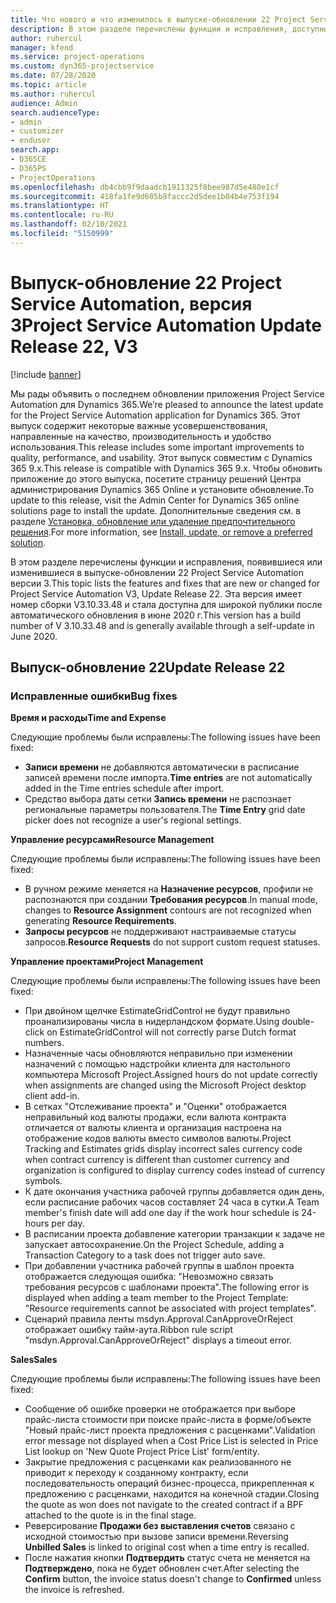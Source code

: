 ```yaml
---
title: Что нового и что изменилось в выпуске-обновлении 22 Project Service Automation версии 3
description: В этом разделе перечислены функции и исправления, доступные в выпуске-обновлении 22 Project Service Automation версии 3.
author: ruhercul
manager: kfend
ms.service: project-operations
ms.custom: dyn365-projectservice
ms.date: 07/28/2020
ms.topic: article
ms.author: ruhercul
audience: Admin
search.audienceType:
- admin
- customizer
- enduser
search.app:
- D365CE
- D365PS
- ProjectOperations
ms.openlocfilehash: db4cbb9f9daadcb1911325f8bee987d5e480e1cf
ms.sourcegitcommit: 418fa1fe9d605b8faccc2d5dee1b04b4e753f194
ms.translationtype: HT
ms.contentlocale: ru-RU
ms.lasthandoff: 02/10/2021
ms.locfileid: "5150999"
---
```

# <a name="project-service-automation-update-release-22-v3"></a><span data-ttu-id="f57e9-103">Выпуск-обновление 22 Project Service Automation, версия 3</span><span class="sxs-lookup"><span data-stu-id="f57e9-103">Project Service Automation Update Release 22, V3</span></span>

[!include [banner](../includes/psa-now-project-operations.md)]

<span data-ttu-id="f57e9-104">Мы рады объявить о последнем обновлении приложения Project Service Automation для Dynamics 365.</span><span class="sxs-lookup"><span data-stu-id="f57e9-104">We’re pleased to announce the latest update for the Project Service Automation application for Dynamics 365.</span></span> <span data-ttu-id="f57e9-105">Этот выпуск содержит некоторые важные усовершенствования, направленные на качество, производительность и удобство использования.</span><span class="sxs-lookup"><span data-stu-id="f57e9-105">This release includes some important improvements to quality, performance, and usability.</span></span> <span data-ttu-id="f57e9-106">Этот выпуск совместим с Dynamics 365 9.x.</span><span class="sxs-lookup"><span data-stu-id="f57e9-106">This release is compatible with Dynamics 365 9.x.</span></span> <span data-ttu-id="f57e9-107">Чтобы обновить приложение до этого выпуска, посетите страницу решений Центра администрирования Dynamics 365 Online и установите обновление.</span><span class="sxs-lookup"><span data-stu-id="f57e9-107">To update to this release, visit the Admin Center for Dynamics 365 online solutions page to install the update.</span></span> <span data-ttu-id="f57e9-108">Дополнительные сведения см. в разделе [Установка, обновление или удаление предпочтительного решения](https://docs.microsoft.com/power-platform/admin/install-remove-preferred-solution).</span><span class="sxs-lookup"><span data-stu-id="f57e9-108">For more information, see [Install, update, or remove a preferred solution](https://docs.microsoft.com/power-platform/admin/install-remove-preferred-solution).</span></span>

<span data-ttu-id="f57e9-109">В этом разделе перечислены функции и исправления, появившиеся или изменившиеся в выпуске-обновлении 22 Project Service Automation версии 3.</span><span class="sxs-lookup"><span data-stu-id="f57e9-109">This topic lists the features and fixes that are new or changed for Project Service Automation V3, Update Release 22.</span></span> <span data-ttu-id="f57e9-110">Эта версия имеет номер сборки V3.10.33.48 и стала доступна для широкой публики после автоматического обновления в июне 2020 г.</span><span class="sxs-lookup"><span data-stu-id="f57e9-110">This version has a build number of V 3.10.33.48 and is generally available through a self-update in June 2020.</span></span>

## <a name="update-release-22"></a><span data-ttu-id="f57e9-111">Выпуск-обновление 22</span><span class="sxs-lookup"><span data-stu-id="f57e9-111">Update Release 22</span></span>

### <a name="bug-fixes"></a><span data-ttu-id="f57e9-112">Исправленные ошибки</span><span class="sxs-lookup"><span data-stu-id="f57e9-112">Bug fixes</span></span>



<span data-ttu-id="f57e9-113">**Время и расходы**</span><span class="sxs-lookup"><span data-stu-id="f57e9-113">**Time and Expense**</span></span>

<span data-ttu-id="f57e9-114">Следующие проблемы были исправлены:</span><span class="sxs-lookup"><span data-stu-id="f57e9-114">The following issues have been fixed:</span></span>

- <span data-ttu-id="f57e9-115">**Записи времени** не добавляются автоматически в расписание записей времени после импорта.</span><span class="sxs-lookup"><span data-stu-id="f57e9-115">**Time entries** are not automatically added in the Time entries schedule after import.</span></span>
- <span data-ttu-id="f57e9-116">Средство выбора даты сетки **Запись времени** не распознает региональные параметры пользователя.</span><span class="sxs-lookup"><span data-stu-id="f57e9-116">The **Time Entry** grid date picker does not recognize a user's regional settings.</span></span>

<span data-ttu-id="f57e9-117">**Управление ресурсами**</span><span class="sxs-lookup"><span data-stu-id="f57e9-117">**Resource Management**</span></span>

<span data-ttu-id="f57e9-118">Следующие проблемы были исправлены:</span><span class="sxs-lookup"><span data-stu-id="f57e9-118">The following issues have been fixed:</span></span>

- <span data-ttu-id="f57e9-119">В ручном режиме меняется на **Назначение ресурсов**, профили не распознаются при создании **Требования ресурсов**.</span><span class="sxs-lookup"><span data-stu-id="f57e9-119">In manual mode, changes to **Resource Assignment** contours are not recognized when generating **Resource Requirements**.</span></span>
- <span data-ttu-id="f57e9-120">**Запросы ресурсов** не поддерживают настраиваемые статусы запросов.</span><span class="sxs-lookup"><span data-stu-id="f57e9-120">**Resource Requests** do not support custom request statuses.</span></span>

<span data-ttu-id="f57e9-121">**Управление проектами**</span><span class="sxs-lookup"><span data-stu-id="f57e9-121">**Project Management**</span></span>

<span data-ttu-id="f57e9-122">Следующие проблемы были исправлены:</span><span class="sxs-lookup"><span data-stu-id="f57e9-122">The following issues have been fixed:</span></span>

- <span data-ttu-id="f57e9-123">При двойном щелчке EstimateGridControl не будут правильно проанализированы числа в нидерландском формате.</span><span class="sxs-lookup"><span data-stu-id="f57e9-123">Using double-click on EstimateGridControl will not correctly parse Dutch format numbers.</span></span>
- <span data-ttu-id="f57e9-124">Назначенные часы обновляются неправильно при изменении назначений с помощью надстройки клиента для настольного компьютера Microsoft Project.</span><span class="sxs-lookup"><span data-stu-id="f57e9-124">Assigned hours do not update correctly when assignments are changed using the Microsoft Project desktop client add-in.</span></span>
- <span data-ttu-id="f57e9-125">В сетках "Отслеживание проекта" и "Оценки" отображается неправильный код валюты продажи, если валюта контракта отличается от валюты клиента и организация настроена на отображение кодов валюты вместо символов валюты.</span><span class="sxs-lookup"><span data-stu-id="f57e9-125">Project Tracking and Estimates grids display incorrect sales currency code when contract currency is different than customer currency and organization is configured to display currency codes instead of currency symbols.</span></span>
- <span data-ttu-id="f57e9-126">К дате окончания участника рабочей группы добавляется один день, если расписание рабочих часов составляет 24 часа в сутки.</span><span class="sxs-lookup"><span data-stu-id="f57e9-126">A Team member's finish date will add one day if the work hour schedule is 24-hours per day.</span></span>
- <span data-ttu-id="f57e9-127">В расписании проекта добавление категории транзакции к задаче не запускает автосохранение.</span><span class="sxs-lookup"><span data-stu-id="f57e9-127">On the Project Schedule, adding a Transaction Category to a task does not trigger auto save.</span></span>
- <span data-ttu-id="f57e9-128">При добавлении участника рабочей группы в шаблон проекта отображается следующая ошибка: "Невозможно связать требования ресурсов с шаблонами проекта".</span><span class="sxs-lookup"><span data-stu-id="f57e9-128">The following error is displayed when adding a team member to the Project Template: "Resource requirements cannot be associated with project templates".</span></span> 
- <span data-ttu-id="f57e9-129">Сценарий правила ленты msdyn.Approval.CanApproveOrReject отображает ошибку тайм-аута.</span><span class="sxs-lookup"><span data-stu-id="f57e9-129">Ribbon rule script "msdyn.Approval.CanApproveOrReject" displays a timeout error.</span></span>

<span data-ttu-id="f57e9-130">**Sales**</span><span class="sxs-lookup"><span data-stu-id="f57e9-130">**Sales**</span></span>

<span data-ttu-id="f57e9-131">Следующие проблемы были исправлены:</span><span class="sxs-lookup"><span data-stu-id="f57e9-131">The following issues have been fixed:</span></span>

- <span data-ttu-id="f57e9-132">Сообщение об ошибке проверки не отображается при выборе прайс-листа стоимости при поиске прайс-листа в форме/объекте "Новый прайс-лист проекта предложения с расценками".</span><span class="sxs-lookup"><span data-stu-id="f57e9-132">Validation error message not displayed when a Cost Price List is selected in Price List lookup on 'New Quote Project Price List' form/entity.</span></span>
- <span data-ttu-id="f57e9-133">Закрытие предложения с расценками как реализованного не приводит к переходу к созданному контракту, если последовательность операций бизнес-процесса, прикрепленная к предложению с расценками, находится на конечной стадии.</span><span class="sxs-lookup"><span data-stu-id="f57e9-133">Closing the quote as won does not navigate to the created contract if a BPF attached to the quote is in the final stage.</span></span>
- <span data-ttu-id="f57e9-134">Реверсирование **Продажи без выставления счетов** связано с исходной стоимостью при вызове записи времени.</span><span class="sxs-lookup"><span data-stu-id="f57e9-134">Reversing **Unbilled Sales** is linked to original cost when a time entry is recalled.</span></span>
- <span data-ttu-id="f57e9-135">После нажатия кнопки **Подтвердить** статус счета не меняется на **Подтверждено**, пока не будет обновлен счет.</span><span class="sxs-lookup"><span data-stu-id="f57e9-135">After selecting the **Confirm** button, the invoice status doesn't change to **Confirmed** unless the invoice is refreshed.</span></span>
